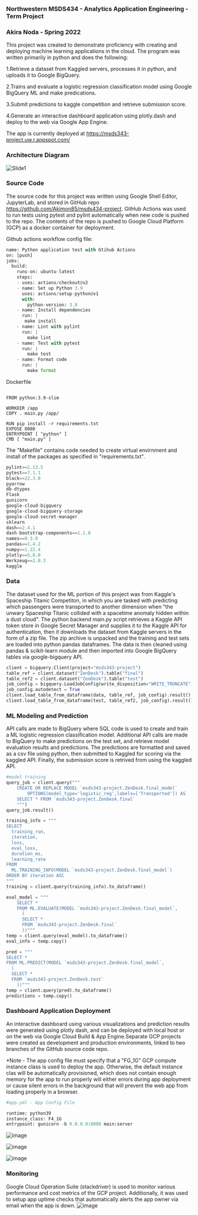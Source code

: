 ### Northwestern MSDS434 - Analytics Application Engineering - Term Project
### Akira Noda - Spring 2022

This project was created to demonstrate proficiency with creating and deploying machine learning applications in the cloud. The program was written primarily in python and does the following:

1.Retrieve a dataset from Kaggled servers, processes it in python, and uploads it to Google BigQuery.

2.Trains and evaluate a logistic regression classification model using Google BigQuery ML and make predications.

3.Submit predictions to kaggle competition and retrieve submission score.

4.Generate an interactive dashboard application using plotly.dash and deploy to the web via Google App Engine.

The app is currently deployed at https://msds343-project.uw.r.appspot.com/

### **Architecture Diagram**

![Slide1](https://user-images.githubusercontent.com/103208143/172032753-2421dbfd-ecac-4a04-aba4-522c55bd4ce6.JPG)

### **Source Code**
The source code for this project was written using Google Shell Editor, JupyterLab, and stored in GitHub repo https://github.com/Akimon85/msds434-project. GitHub Actions was used to run tests using pytest and pylint automatically when new code is pushed to the repo. The contents of the repo is pushed to Google Cloud Platform (GCP) as a docker container for deployment.

Github actions workflow config file:
```python
name: Python application test with Gtihub Actions
on: [push]
jobs:
  build:
    runs-on: ubuntu-latest
    steps:
    - uses: actions/checkout@v2
    - name: Set up Python 3.9
      uses: actions/setup-python@v1
      with:
        python-version: 3.8
    - name: Install dependencies
      run: |
       make install
    - name: Lint with pylint
      run: |
        make lint
    - name: Test with pytest
      run: |
        make test
    - name: Format code
      run: |
        make format
```

Dockerfile
```docker

FROM python:3.9-slim

WORKDIR /app
COPY . main.py /app/

RUN pip install -r requirements.txt
EXPOSE 8080
ENTRYPOINT [ "python" ]
CMD [ "main.py" ]
```
The "Makefile" contains code needed to create virtual envirnment and install of the packages as specified in "requirements.txt".

```python
pylint==2.13.5
pytest==7.1.1
black==22.3.0
pyarrow
db-dtypes
Flask
gunicorn
google-cloud-bigquery
google-cloud-bigquery-storage
google-cloud-secret-manager
sklearn
dash==2.4.1
dash-bootstrap-components==1.1.0
names==0.3.0
pandas==1.4.2
numpy==1.22.4
plotly==5.8.0
Werkzeug==2.0.3
kaggle
```

### **Data**
The dataset used for the ML portion of this project was from Kaggle's Spaceship Titanic Competiton, in which you are tasked with predicting which passengers were transported to another dimension when "the unwary Spaceship Titanic collided with a spacetime anomaly hidden within a dust cloud". The python backend main.py script retrieves a Kaggle API token store in Google Secret Manager and supplies it to the Kaggle API for authentication, then it downloads the dataset from Kaggle servers in the form of a zip file. The zip archive is unpacked and the training and test sets are loaded into python pandas dataframes. The data is then cleaned using pandas & scikit-learn module and then imported into Google BigQuery tables via google-bigquery API.

```python
client = bigquery.Client(project="msds343-project")
table_ref = client.dataset("ZenDesk").table("final")
table_ref2 = client.dataset("ZenDesk").table("test")
job_config = bigquery.LoadJobConfig(write_disposition="WRITE_TRUNCATE")
job_config.autodetect = True
client.load_table_from_dataframe(data, table_ref, job_config).result()
client.load_table_from_dataframe(test, table_ref2, job_config).result()
```

### **ML Modeling and Prediction**
API calls are made to BigQuery where SQL code is used to create and train a ML logistic regression classification model. Additional API calls are made to BigQuery to make predictions on the test set, and retrieve model evaluation results and predictions. The predictions are formatted and saved as a csv file using python, then submitted to Kaggled for scoring via the kaggled API. Finally, the submission score is retrived from using the kaggled API.

```python
#model training
query_job = client.query("""
    CREATE OR REPLACE MODEL `msds343-project.ZenDesk.final_model`
        OPTIONS(model_type='logistic_reg',labels=['Transported']) AS
    SELECT * FROM `msds343-project.ZenDesk.final`
    """)
query_job.result()

training_info = """
SELECT
  training_run,
  iteration,
  loss,
  eval_loss,
  duration_ms,
  learning_rate
FROM
  ML.TRAINING_INFO(MODEL `msds343-project.ZenDesk.final_model`)
ORDER BY iteration ASC
"""
training = client.query(training_info).to_dataframe()

eval_model = """
    SELECT *
    FROM ML.EVALUATE(MODEL `msds343-project.ZenDesk.final_model`,
      (
      SELECT *
      FROM `msds343-project.ZenDesk.final`
      ))"""
temp = client.query(eval_model).to_dataframe()
eval_info = temp.copy()

pred = """
SELECT *
FROM ML.PREDICT(MODEL `msds343-project.ZenDesk.final_model`,
  (
  SELECT *
  FROM `msds343-project.ZenDesk.test`
    ))"""
temp = client.query(pred).to_dataframe()
predictions = temp.copy()

```
### **Dashboard Application Deployment**
An interactive dashboard using various visualizations and prediction results were generated using plotly dash, and can be deployed with local host or on the web via Google Cloud Build & App Engine.Separate GCP projects were created as development and production environments, linked to two branches of the GitHub source code repo.

*Note - The app config file must specify that a "FG_1G" GCP compute instance class is used to deploy the app. Otherwise, the default instance clas will be automatically provisioned, which does not contain enough memory for the app to run properly will either errors during app deployment or cause silent errors in the background that will prevent the web app from loading properly in a browser.
```python
#app.yml - App Config File

runtime: python39
instance_class: F4_1G
entrypoint: gunicorn -b 0.0.0.0:8080 main:server

```
![image](https://user-images.githubusercontent.com/103208143/172066428-07868c67-d14b-4ba9-af5f-acfe3716a70b.png)

![image](https://user-images.githubusercontent.com/103208143/172066449-f53159cc-0dd5-4e50-9dc0-1c041744c99c.png)

![image](https://user-images.githubusercontent.com/103208143/172066466-de7e0955-24fd-4297-a630-f6c89f2fb1c2.png)

### **Monitoring**

Google Cloud Operation Suite (stackdriver) is used to monitor various performance and cost metrics of the GCP project. Additionally, it was used to setup app uptime checks that automatically alerts the app owner via email when the app is down.
![image](https://user-images.githubusercontent.com/103208143/172067533-cf5f6975-697b-48f7-b255-662c2b3f7fce.png)

